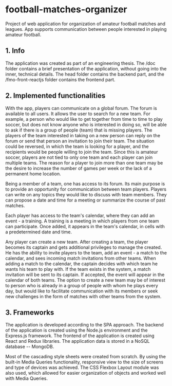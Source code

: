 # football-matches-organizer
Project of web application for organization of amateur football matches and leagues. App supports communication between people interested in playing amateur football.

<!-- INFO -->
## 1. Info

The application was created as part of an engineering thesis. The /doc folder contains a brief presentation of the application, without going into the inner, technical details. The head folder contains the backend part, and the /fmo-front-reactjs folder contains the frontend part.

<!-- FUNCTIONALITIES -->
## 2. Implemented functionalities

With the app, players can communicate on a global forum. The forum is available to all users. It allows the user to search for a new team. For example, a person who would like to get together from time to time to play soccer, but does not know anyone who is interested in doing so, will be able to ask if there is a group of people (team) that is missing players. The players of the team interested in taking on a new person can reply on the forum or send that person an invitation to join their team. The situation could be reversed, in which the team is looking for a player, and the recipients would be people willing to join the team. Since this is amateur soccer, players are not tied to only one team and each player can join multiple teams. The reason for a player to join more than one team may be the desire to increase the number of games per week or the lack of a permanent home location. 

Being a member of a team, one has access to its forum. Its main purpose is to provide an opportunity for communication between team players. Players can write on any topics they would like to discuss with team members. They can propose a date and time for a meeting or summarize the course of past matches. 

Each player has access to the team's calendar, where they can add an event - a training. A training is a meeting in which players from one team can participate. Once added, it appears in the team's calendar, in cells with a predetermined date and time. 

Any player can create a new team. After creating a team, the player becomes its captain and gets additional privileges to manage the created. He has the ability to invite players to the team, add an event - a match to the calendar, and sees incoming match invitations from other teams. When adding a match to the calendar, the captain decides with which team he wants his team to play with. If the team exists in the system, a match invitation will be sent to its captain. If accepted, the event will appear in the calendar of both teams. The option to create a new team may be of interest to person who is already in a group of people with whom he plays every day, but would like to facilitate communication with its members or seek new challenges in the form of matches with other teams from the system. 

<!-- FRAMEWORKS -->
## 3. Frameworks

The application is developed according to the SPA approach. The backend of the application is created using the Node.js environment and the Express.js framework. The frontend of the application is created using React and Redux libraries. The application data is stored in a NoSQL database -- MongoDB. 

Most of the cascading style sheets were created from scratch. By using the built-in Media Queries functionality, responsive view to the size of screens and type of devices was achieved. The CSS Flexbox Layout module was also used, which allowed for easier organization of objects and worked well with Media Queries.